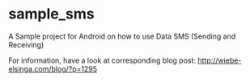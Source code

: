 sample_sms
==========

A Sample project for Android on how to use Data SMS (Sending and Receiving)


For information, have a look at corresponding blog post: http://wiebe-elsinga.com/blog/?p=1295
